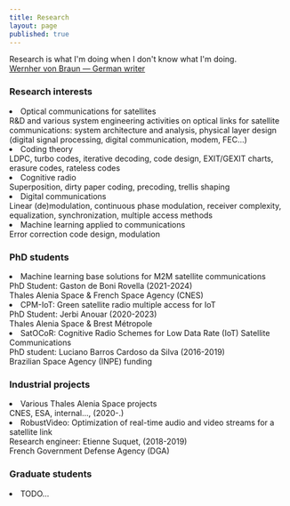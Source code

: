 ```yaml
---
title: Research
layout: page
published: true
---
```



<div class='quote_header'>
    Research is what I'm doing when I don't know what I'm doing.<br>
    <a href='https://en.wikipedia.org/wiki/Wernher_von_Braun' target='_blank'>Wernher von Braun — German writer</a>
</div>



### Research interests

<div class='bullet_entry_normal'>
    <li>Optical communications for satellites</li>
    <div class='bullet_details'>
        R&D and various system engineering activities on optical links for satellite communications: system architecture and analysis, physical layer design (digital signal processing, digital communication, modem, FEC...)
    </div>
</div>

<div class='bullet_entry_normal'>
    <li>Coding theory</li>
    <div class='bullet_details'>
        LDPC, turbo codes, iterative decoding, code design, EXIT/GEXIT charts, erasure codes, rateless codes
    </div>
</div>

<div class='bullet_entry_normal'>
    <li>Cognitive radio</li>
    <div class='bullet_details'>
        Superposition, dirty paper coding, precoding, trellis shaping
    </div>
</div>

<div class='bullet_entry_normal'>
    <li>Digital communications</li>
    <div class='bullet_details'>
        Linear (de)modulation, continuous phase modulation, receiver complexity, equalization, synchronization, multiple access methods
    </div>
</div>

<div class='bullet_entry_normal'>
    <li>Machine learning applied to communications</li>
    <div class='bullet_details'>
        Error correction code design, modulation
    </div>
</div>




### PhD students
<div class='bullet_entry_normal'>
    <li>Machine learning base solutions for M2M satellite communications</li>
    <div class='bullet_details'>
        PhD Student: Gaston de Boni Rovella (2021-2024)<br>
        Thales Alenia Space & French Space Agency (CNES)
    </div>
</div>


<div class='bullet_entry_normal'>
    <li>CPM-IoT: Green satellite radio multiple access for IoT</li>
    <div class='bullet_details'>
        PhD Student: Jerbi Anouar (2020-2023)<br>
        Thales Alenia Space & Brest Métropole
    </div>
</div>


<div class='bullet_entry_normal'>
    <li>SatOCoR: Cognitive Radio Schemes for Low Data Rate (IoT) Satellite Communications</li>
    <div class='bullet_details'>
        PhD student: Luciano Barros Cardoso da Silva (2016-2019)<br>
        Brazilian Space Agency (INPE) funding
    </div>
</div>


### Industrial projects

<div class='bullet_entry_normal'>
    <li>Various Thales Alenia Space projects</li>
    <div class='bullet_details'>
        CNES, ESA, internal..., (2020-.)
    </div>
</div>

<div class='bullet_entry_normal'>
    <li>RobustVideo: Optimization of real-time audio and video streams for a satellite link</li>
    <div class='bullet_details'>
        Research engineer: Etienne Suquet, (2018-2019)<br>
French Government Defense Agency (DGA)
    </div>
</div>


### Graduate students
<div class='bullet_entry'>
    <li>TODO...</li>
</div>

<!-- 
* Gauthier Dechet (LB tool and serie temporelle)
* Chayma ahraoui (LB tool and serie temporelle)
* Mathias vasslag (staircase and standard terrestre)
* Omar (coherent transmission simulator)
* Audrey Moritz (link budget et time series)
* Malick (staircase codes)
* Kevin (FSO)
* Daqin (DPC SDR)
* Zang (ML FEC)
* ... 
-->